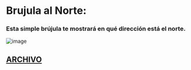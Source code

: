 # Brujula al Norte: 
### Esta simple brújula te mostrará en qué dirección está el norte.
![image]()

## [ARCHIVO]()
